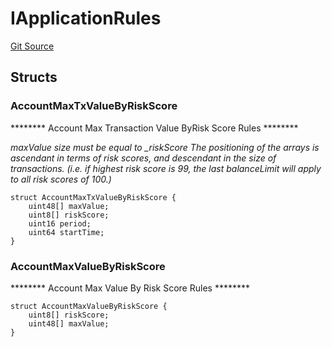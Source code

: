 # IApplicationRules
[Git Source](https://github.com/thrackle-io/tron/blob/bcbcc01a5b28a551282aabeb3b2db849eb2ab94f/src/protocol/economic/ruleProcessor/RuleDataInterfaces.sol)


## Structs
### AccountMaxTxValueByRiskScore
******** Account Max Transaction Value ByRisk Score Rules ********

*maxValue size must be equal to _riskScore
The positioning of the arrays is ascendant in terms of risk scores,
and descendant in the size of transactions. (i.e. if highest risk score is 99, the last balanceLimit
will apply to all risk scores of 100.)*


```solidity
struct AccountMaxTxValueByRiskScore {
    uint48[] maxValue;
    uint8[] riskScore;
    uint16 period;
    uint64 startTime;
}
```

### AccountMaxValueByRiskScore
******** Account Max Value By Risk Score Rules ********


```solidity
struct AccountMaxValueByRiskScore {
    uint8[] riskScore;
    uint48[] maxValue;
}
```

